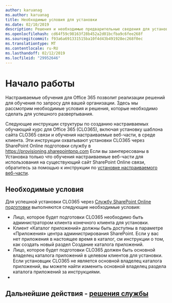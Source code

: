 ```yaml
---
author: karuanag
ms.author: karuanag
title: Необходимые условия для установки
ms.date: 02/10/2019
description: Решения и необходимые предварительные сведения для установки настраиваемого обучения и программы установки
ms.openlocfilehash: cd64f59c98163f28b452a2d01bcfba9c6fee268f
ms.sourcegitcommit: f93a6a691331515ba10f4d43b491928ec268f0ec
ms.translationtype: MT
ms.contentlocale: ru-RU
ms.lasthandoff: 02/12/2019
ms.locfileid: "29952646"
---
```

# <a name="getting-started"></a>Начало работы

Настраиваемые обучения для Office 365 позволит реализации решений для обучения по запросу для вашей организации.  Здесь мы рассмотрим необходимые условия и решения, которые необходимо сделать для успешного развертывания.

Следующие инструкции структуры по созданию настраиваемых обучающий курс для Office 365 (CLO365), включая установку шаблона сайта CLO365 связи и обучения настраиваемые веб-части, в среде клиента. Эти инструкции охватывают установки CLO365 через SharePoint Online подготовки службу в https://provisioning.sharepointpnp.com Если вы заинтересованы в Установка только что обучения настраиваемые веб-части для использования на существующий сайт SharePoint Online связи, обратитесь за помощью к инструкции по [установке настраиваемого веб-части](installwebpart.md). 

## <a name="pre-requisites"></a>Необходимые условия
 
Для успешной установки CLO365 через [Службу SharePoint Online подготовки](https://provisioning.sharepointpnp.com) выполняются следующие необходимые условия: 
 
- Лицо, которое будет подготовки CLO365 необходимо быть администратором клиента конечного клиента для установки.  
- Клиент «Каталог приложений» должны быть доступны в параметре «Приложения» центра администрирования SharePoint. Если у вас нет приложения в настоящее время в каталог, см инструкции о том, как создать новый раздел Создание каталога приложений.  
- Лицо, которое будет подготовки CLO365 должен быть основной владелец каталога приложений в целевом клиентов для установки. Если установщик CLO365 не является основной владелец каталога приложений, вы можете найти изменить основной владелец раздела каталога приложений за инструкциями.  
- 
## <a name="next-steps---service-decisionsservicedecisionsmd"></a>Дальнейшие действия - [решения службы](servicedecisions.md)
